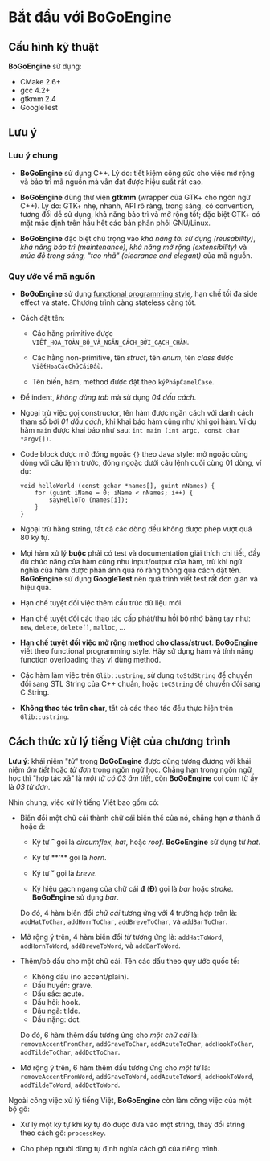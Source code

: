 # Bắt đầu với BoGoEngine

## Cấu hình kỹ thuật

**BoGoEngine** sử dụng:

* CMake 2.6+
* gcc 4.2+
* gtkmm 2.4
* GoogleTest

## Lưu ý

### Lưu ý chung

* **BoGoEngine** sử dụng C++.  Lý do: tiết kiệm công sức cho việc mở rộng và
  bảo trì mã nguồn mà vẫn đạt được hiệu suất rất cao.

* **BoGoEngine** dùng thư viện **gtkmm** (wrapper của GTK+ cho ngôn ngữ C++).
  Lý do: GTK+ nhẹ, nhanh, API rõ ràng, trong sáng, có convention, tương đối dễ
  sử dụng, khả năng bảo trì và mở rộng tốt; đặc biệt GTK+ có mặt mặc định trên
  hầu hết các bản phân phối GNU/Linux.

* **BoGoEngine** đặc biệt chú trọng vào *khả năng tái sử dụng (reusability)*,
  *khả năng bảo trì (maintenance)*, *khả năng mở rộng (extensibility)* và *mức
  độ trong sáng, "tao nhã" (clearance and elegant)* của mã nguồn.

### Quy ước về mã nguồn

* **BoGoEngine** sử dụng
  [functional programming style](https://en.wikipedia.org/wiki/Functional_programming),
  hạn chế tối đa side effect và state.  Chương trình càng stateless càng tốt.

* Cách đặt tên:

  - Các hằng primitive được `VIẾT_HOA_TOÀN_BỘ_VÀ_NGĂN_CÁCH_BỞI_GẠCH_CHÂN`.

  - Các hằng non-primitive, tên *struct*, tên *enum*, tên *class* được
    `ViếtHoaCácChữCáiĐầu`.

  - Tên biến, hàm, method được đặt theo `kýPhápCamelCase`.

* Để indent, *không dùng tab* mà sử dụng *04 dấu cách*.

* Ngoại trừ việc gọi constructor, tên hàm được ngăn cách với danh cách tham số
  bởi *01 dấu cách*, khi khai báo hàm cũng như khi gọi hàm.  Ví dụ hàm `main`
  được khai báo như sau: `int main (int argc, const char *argv[])`.

* Code block được mở đóng ngoặc `{}` theo Java style: mở ngoặc cùng dòng với
  câu lệnh trước, đóng ngoặc dưới câu lệnh cuối cùng 01 dòng, ví dụ:

      void helloWorld (const gchar *names[], guint nNames) {
          for (guint iName = 0; iName < nNames; i++) {
              sayHelloTo (names[i]);
          }
      }

* Ngoại trừ hằng string, tất cả các dòng đều không được phép vượt quá 80 ký
  tự.

* Mọi hàm xử lý **buộc** phải có test và documentation giải thích chi tiết,
  đầy đủ chức năng của hàm cũng như input/output của hàm, trừ khi ngữ nghĩa
  của hàm được phản ánh quá rõ ràng thông qua cách đặt tên.  **BoGoEngine** sử
  dụng **GoogleTest** nên quá trình viết test rất đơn giản và hiệu quả.

* Hạn chế tuyệt đối việc thêm cấu trúc dữ liệu mới.

* Hạn chế tuyệt đối các thao tác cấp phát/thu hồi bộ nhớ bằng tay như: `new`,
  `delete`, `delete[]`, `malloc`, ...

* **Hạn chế tuyệt đối việc mở rộng method cho class/struct**.  **BoGoEngine**
  viết theo functional programming style.  Hãy sử dụng hàm và tính năng
  function overloading thay vì dùng method.

* Các hàm làm việc trên `Glib::ustring`, sử dụng `toStdString` để chuyển đổi
  sang STL String của C++ chuẩn, hoặc `toCString` để chuyển đổi sang C String.

* **Không thao tác trên char**, tất cả các thao tác đều thực hiện trên
  `Glib::ustring`.

## Cách thức xử lý tiếng Việt của chương trình

**Lưu ý**: khái niệm "*từ*" trong **BoGoEngine** được dùng tương đương với
khái niệm *âm tiết* hoặc *từ đơn* trong ngôn ngữ học.  Chẳng hạn trong ngôn
ngữ học thì "hợp tác xã" là *một từ có 03 âm tiết*, còn **BoGoEngine** coi cụm
từ ấy là *03 từ đơn*.

Nhìn chung, việc xử lý tiếng Việt bao gồm có:

* Biến đổi một chữ cái thành chữ cái biến thể của nó, chẳng hạn *a* thành
  *ă* hoặc *â*:

  - Ký tự **ˆ** gọi là *circumflex*, *hat*, hoặc *roof*.  **BoGoEngine** sử
    dụng từ *hat*.

  - Ký tự ** ̛** gọi là *horn*.

  - Ký tự **˘** gọi là *breve*.

  - Ký hiệu gạch ngang của chữ cái **đ** (**Đ**) gọi là *bar* hoặc *stroke*.
  **BoGoEngine** sử dụng *bar*.

  Do đó, 4 hàm biến đổi *chữ cái* tương ứng với 4 trường hợp trên là:
  `addHatToChar`, `addHornToChar`, `addBreveToChar`, và `addBarToChar`.

* Mở rộng ý trên, 4 hàm biến đổi *từ* tương ứng là: `addHatToWord`,
  `addHornToWord`, `addBreveToWord`, và `addBarToWord`.

* Thêm/bỏ dấu cho một chữ cái.  Tên các dấu theo quy ước quốc tế:

  - Không dấu (no accent/plain).
  - Dấu huyền: grave.
  - Dấu sắc: acute.
  - Dấu hỏi: hook.
  - Dấu ngã: tilde.
  - Dấu nặng: dot.

  Do đó, 6 hàm thêm dấu tương ứng cho *một chữ cái* là:
  `removeAccentFromChar`, `addGraveToChar`, `addAcuteToChar`, `addHookToChar`,
  `addTildeToChar`, `addDotToChar`.

* Mở rộng ý trên, 6 hàm thêm dấu tương ứng cho *một từ* là:
  `removeAccentFromWord`, `addGraveToWord`, `addAcuteToWord`, `addHookToWord`,
  `addTildeToWord`, `addDotToWord`.

Ngoài công việc xử lý tiếng Việt, **BoGoEngine** còn làm công việc của một bộ
gõ:

* Xử lý một ký tự khi ký tự đó được đưa vào một string, thay đổi string theo
  cách gõ: `processKey`.

* Cho phép người dùng tự định nghĩa cách gõ của riêng mình.
